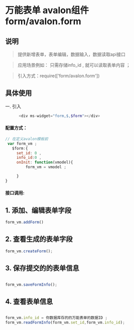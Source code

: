 # 万能表单 avalon组件  form/avalon.form

## 说明

  > 提供新增表单，表单编辑，数据输入，数据读取api接口

  > 应用场景例如： 只需存储info_id , 就可以读取表单内容  ；

  > 引入方式：require(['form/avalon.form'])

## 具体使用

一. 引入
````php
      <div ms-widget="form,$,$form"></div>
````
#### 配置方式：
````js
// 在定义avalon模板前 
 var form_vm ;
   $form:{
     set_id: 0 ,
     info_id:0 , 
     onInit: function(vmodel){
         form_vm = vmodel ;

     }
}
````
#### 接口调用:

## 1. 添加、编辑表单字段
````js
form_vm.addForm() 

````
## 2. 查看生成的表单字段
````js
form_vm.createForm();
````

## 3. 保存提交的的表单信息
````js

form_vm.saveFormInfo();

````

## 4. 查看表单信息
````js

form_vm.info_id = 你数据库存的的万能表单的数据ID ; 
form_vm.readFormInfo(form_vm.set_id,form_vm.info_id); 

````